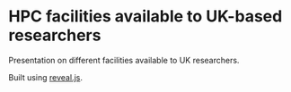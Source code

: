 # HPC facilities available to UK-based researchers

Presentation on different facilities available to UK researchers.

Built using [reveal.js](https://github.com/hakimel/reveal.js).

